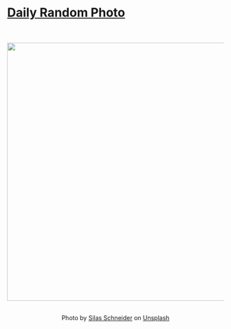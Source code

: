 # [Daily Random Photo](https://www.dailyrandomphoto.com/)

<div align="center">
  <br>
  <br>
  <a href="https://www.dailyrandomphoto.com/p/2023/2023-11-16/"><img src="https://images.unsplash.com/photo-1696960595275-9d9c84977c52?crop=entropy&cs=tinysrgb&fit=max&fm=jpg&ixid=M3w3NzUwOHwwfDF8cmFuZG9tfHx8fHx8fHx8MTcwMDA5NDYyMHw&ixlib=rb-4.0.3&q=80&w=1080" width="600px"></a>
  <br>
  <br>
  <p class="has-text-grey">Photo by <a href="https://unsplash.com/@silassch_92?utm_source=Daily%20Random%20Photo&amp;utm_medium=referral" target="_blank" rel="noopener noreferrer">Silas Schneider</a> on <a href="https://unsplash.com/photos/a-view-of-a-mountain-range-covered-in-snow-H9zUXNKFhxA?utm_source=Daily%20Random%20Photo&amp;utm_medium=referral" target="_blank" rel="noopener noreferrer">Unsplash</a></p>
</div>
